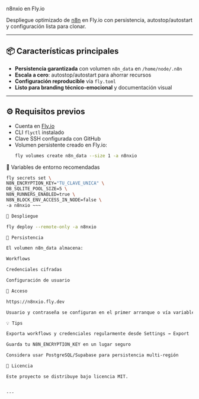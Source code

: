  n8nxio en Fly.io

Despliegue optimizado de [n8n](https://n8n.io) en Fly.io con persistencia, autostop/autostart y configuración lista para clonar.

---

## 📦 Características principales
- **Persistencia garantizada** con volumen `n8n_data` en `/home/node/.n8n`
- **Escala a cero**: autostop/autostart para ahorrar recursos
- **Configuración reproducible** vía `fly.toml`
- **Listo para branding técnico-emocional** y documentación visual

---

## ⚙️ Requisitos previos
- Cuenta en [Fly.io](https://fly.io)
- CLI `flyctl` instalado
- Clave SSH configurada con GitHub
- Volumen persistente creado en Fly.io:
  ```bash
  fly volumes create n8n_data --size 1 -a n8nxio

🔐 Variables de entorno recomendadas

  ~~~bash
fly secrets set \
  N8N_ENCRYPTION_KEY="TU_CLAVE_UNICA" \
  DB_SQLITE_POOL_SIZE=5 \
  N8N_RUNNERS_ENABLED=true \
  N8N_BLOCK_ENV_ACCESS_IN_NODE=false \
  -a n8nxio ~~~

🚀 Despliegue

fly deploy --remote-only -a n8nxio

📂 Persistencia

El volumen n8n_data almacena:

Workflows

Credenciales cifradas

Configuración de usuario

🔗 Acceso

https://n8nxio.fly.dev

Usuario y contraseña se configuran en el primer arranque o vía variables de entorno.

💡 Tips

Exporta workflows y credenciales regularmente desde Settings → Export

Guarda tu N8N_ENCRYPTION_KEY en un lugar seguro

Considera usar PostgreSQL/Supabase para persistencia multi-región

📜 Licencia

Este proyecto se distribuye bajo licencia MIT.


---
